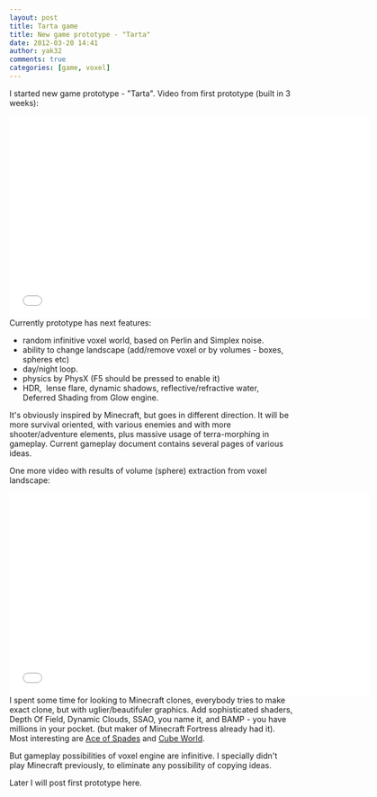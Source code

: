 ```yaml
---
layout: post
title: Tarta game
title: New game prototype - "Tarta"
date: 2012-03-20 14:41
author: yak32
comments: true
categories: [game, voxel]
---
```

I started new game prototype - "Tarta". Video from first prototype (built in 3 weeks):
<div class="videoWrapper"><iframe src="//www.youtube.com/embed/-Q3I_B19HCQ" height="360" width="640" allowfullscreen="" frameborder="0"></iframe></div>
Currently prototype has next features:
<ul>
	<li>random infinitive voxel world, based on Perlin and Simplex noise.</li>
	<li>ability to change landscape (add/remove voxel or by volumes - boxes, spheres etc)</li>
	<li>day/night loop.</li>
	<li>physics by PhysX (F5 should be pressed to enable it)</li>
	<li>HDR,  lense flare, dynamic shadows, reflective/refractive water, Deferred Shading from Glow engine.</li>
</ul>
It's obviously inspired by Minecraft, but goes in different direction. It will be more survival oriented, with various enemies and with more shooter/adventure elements, plus massive usage of terra-morphing in gameplay. Current gameplay document contains several pages of various ideas.

One more video with results of volume (sphere) extraction from voxel landscape:
<div class="videoWrapper"><iframe src="//www.youtube.com/embed/p3I_j0qnuKg" height="360" width="640" allowfullscreen="" frameborder="0"></iframe></div>
I spent some time for looking to Minecraft clones, everybody tries to make exact clone, but with uglier/beautifuler graphics. Add sophisticated shaders, Depth Of Field, Dynamic Clouds, SSAO, you name it, and BAMP - you have millions in your pocket. (but maker of Minecraft Fortress already had it). Most interesting are <a href="//www.youtube.com/watch?v=ci9KzKEDLFk&amp;feature=player_embedded">Ace of Spades</a> and <a href="//www.youtube.com/watch?v=CQINAniWHVc">Cube World</a>.

But gameplay possibilities of voxel engine are infinitive. I specially didn't play Minecraft previously, to eliminate any possibility of copying ideas.

Later I will post first prototype here.
